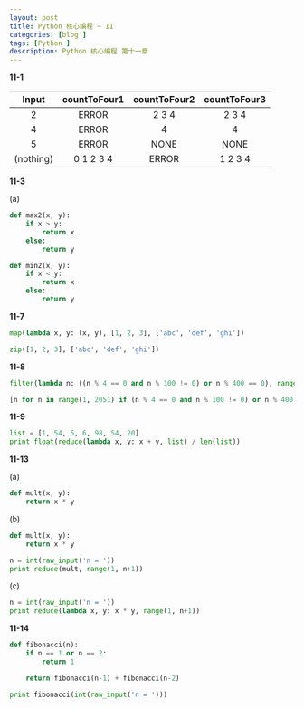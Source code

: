```yaml
---
layout: post
title: Python 核心编程 ~ 11
categories: [blog ]
tags: [Python ]
description: Python 核心编程 第十一章
---
```


**11-1**

|Input |countToFour1|countToFour2|countToFour3|
|:---:|:---:|:---:|:---:|
|2|ERROR|2 3 4|2 3 4|
|4|ERROR|4|4|
|5|ERROR|NONE|NONE|
|(nothing)|0 1 2 3 4|ERROR|1 2 3 4|

**11-3**

(a)

```python
def max2(x, y):
	if x > y:
		return x
	else:
		return y

def min2(x, y):
	if x < y:
		return x
	else:
		return y
```

**11-7**

```python
map(lambda x, y: (x, y), [1, 2, 3], ['abc', 'def', 'ghi'])

zip([1, 2, 3], ['abc', 'def', 'ghi'])
```

**11-8**

```python
filter(lambda n: ((n % 4 == 0 and n % 100 != 0) or n % 400 == 0), range(1, 2051))

[n for n in range(1, 2051) if (n % 4 == 0 and n % 100 != 0) or n % 400 == 0]
```

**11-9**

```python
list = [1, 54, 5, 6, 98, 54, 20]
print float(reduce(lambda x, y: x + y, list) / len(list))
```

**11-13**

(a)

```python
def mult(x, y):
	return x * y
```

(b)

```python
def mult(x, y):
	return x * y

n = int(raw_input('n = ')) 
print reduce(mult, range(1, n+1))
```

(c)

```python
n = int(raw_input('n = ')) 
print reduce(lambda x, y: x * y, range(1, n+1))
```

**11-14**

```python
def fibonacci(n):
	if n == 1 or n == 2:
		return 1

	return fibonacci(n-1) + fibonacci(n-2)

print fibonacci(int(raw_input('n = ')))
```
